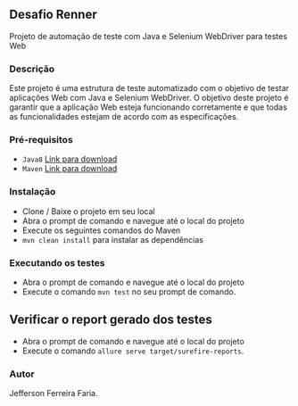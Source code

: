 ## Desafio Renner
Projeto de automação de teste com Java e Selenium WebDriver para testes Web

### Descrição
Este projeto é uma estrutura de teste automatizado com o objetivo de testar aplicações Web com Java e Selenium WebDriver. O objetivo deste projeto é garantir que a aplicação Web esteja funcionando corretamente e que todas as funcionalidades estejam de acordo com as especificações.

### Pré-requisitos
* `Java8` [Link para download](https://www.oracle.com/br/java/technologies/javase/javase8-archive-downloads.html)
* `Maven` [Link para download](https://maven.apache.org/download.cgi)

### Instalação
* Clone / Baixe o projeto em seu local
* Abra o prompt de comando e navegue até o local do projeto
* Execute os seguintes comandos do Maven
* `mvn clean install` para instalar as dependências

### Executando os testes
* Abra o prompt de comando e navegue até o local do projeto
* Execute o comando `mvn test` no seu prompt de comando.

## Verificar o report gerado dos testes
* Abra o prompt de comando e navegue até o local do projeto
* Execute o comando `allure serve target/surefire-reports`.

### Autor
Jefferson Ferreira Faria.